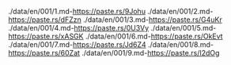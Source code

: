 
./data/en/001/1.md-https://paste.rs/9Johu
./data/en/001/2.md-https://paste.rs/dFZzn
./data/en/001/3.md-https://paste.rs/G4uKr
./data/en/001/4.md-https://paste.rs/0U3Vy
./data/en/001/5.md-https://paste.rs/xASGK
./data/en/001/6.md-https://paste.rs/OkEvt
./data/en/001/7.md-https://paste.rs/Jd6Z4
./data/en/001/8.md-https://paste.rs/60Zat
./data/en/001/9.md-https://paste.rs/I2dOg